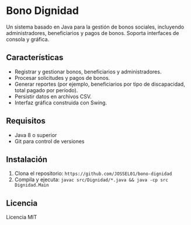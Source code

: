 # Bono Dignidad

Un sistema basado en Java para la gestión de bonos sociales, incluyendo administradores, beneficiarios y pagos de bonos. Soporta interfaces de consola y gráfica.

## Características
- Registrar y gestionar bonos, beneficiarios y administradores.
- Procesar solicitudes y pagos de bonos.
- Generar reportes (por ejemplo, beneficiarios por tipo de discapacidad, total pagado por período).
- Persistir datos en archivos CSV.
- Interfaz gráfica construida con Swing.

## Requisitos
- Java 8 o superior
- Git para control de versiones

## Instalación
1. Clona el repositorio: `https://github.com/JOSSEL01/bono-dignidad`
2. Compila y ejecuta: `javac src/Dignidad/*.java && java -cp src Dignidad.Main`

## Licencia
Licencia MIT
